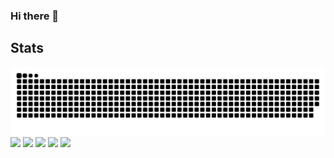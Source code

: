 ### Hi there 👋


## Stats
![](https://raw.githubusercontent.com/toshima1051/toshima1051/output/github-contribution-grid-snake.svg)
![](http://github-profile-summary-cards.vercel.app/api/cards/profile-details?username=toshima1051&theme=gruvbox)
![](http://github-profile-summary-cards.vercel.app/api/cards/repos-per-language?username=toshima1051&theme=gruvbox)
![](http://github-profile-summary-cards.vercel.app/api/cards/most-commit-language?username=toshima1051&theme=gruvbox)
![](http://github-profile-summary-cards.vercel.app/api/cards/stats?username=toshima1051&theme=gruvbox)
![](http://github-profile-summary-cards.vercel.app/api/cards/productive-time?username=toshima1051&theme=gruvbox&utcOffset=9)



<!--
**toshima1051/toshima1051** is a ✨ _special_ ✨ repository because its `README.md` (this file) appears on your GitHub profile.

Here are some ideas to get you started:

- 🔭 I’m currently working on ...
- 🌱 I’m currently learning ...
- 👯 I’m looking to collaborate on ...
- 🤔 I’m looking for help with ...
- 💬 Ask me about ...
- 📫 How to reach me: ...
- 😄 Pronouns: ...
- ⚡ Fun fact: ...
-->

